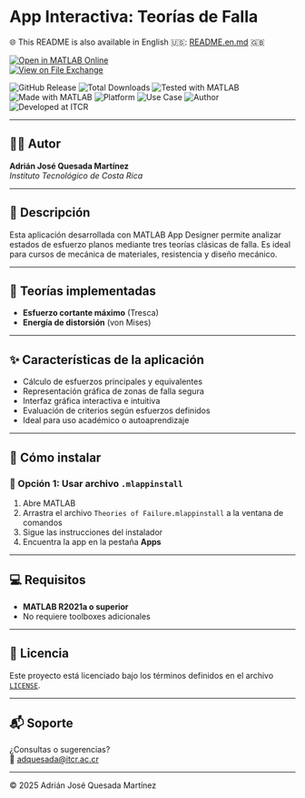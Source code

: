 # App Interactiva: Teorías de Falla

🌐 This README is also available in English 🇺🇸: [README.en.md](README.en.md) 🇬🇧

[![Open in MATLAB Online](https://www.mathworks.com/images/responsive/global/open-in-matlab-online.svg)](https://matlab.mathworks.com/open/github/v1?repo=adriancrc/Theories-of-Failure)  
[![View on File Exchange](https://www.mathworks.com/matlabcentral/images/matlab-file-exchange.svg)](https://la.mathworks.com/matlabcentral/fileexchange/)

![GitHub Release](https://img.shields.io/github/v/release/adriancrc/Theories-of-Failure)
![Total Downloads](https://img.shields.io/github/downloads/adriancrc/Theories-of-Failure/total)
![Tested with MATLAB](https://img.shields.io/endpoint?url=https%3A%2F%2Fraw.githubusercontent.com%2Fadriancrc%2FTheories-of-Failure%2Fmain%2Freport%2Fbadge%2Ftested_with.json)
![Made with MATLAB](https://img.shields.io/badge/Made%20with-MATLAB-blue)
![Platform](https://img.shields.io/badge/Platform-Windows%20%7C%20macOS%20%7C%20Linux-lightgrey)
![Use Case](https://img.shields.io/badge/Use-Educational-success)
![Author](https://img.shields.io/badge/Author-Adrián%20Quesada%20Martínez-blueviolet)
![Developed at ITCR](https://img.shields.io/badge/Developed%20at-ITCR-blue)

---

## 👨‍💻 Autor
**Adrián José Quesada Martínez**  
*Instituto Tecnológico de Costa Rica*

---

## 📘 Descripción

Esta aplicación desarrollada con MATLAB App Designer permite analizar estados de esfuerzo planos mediante tres teorías clásicas de falla. Es ideal para cursos de mecánica de materiales, resistencia y diseño mecánico.

---

## 🧠 Teorías implementadas

- **Esfuerzo cortante máximo** (Tresca)  
- **Energía de distorsión** (von Mises)

---

## ✨ Características de la aplicación

- Cálculo de esfuerzos principales y equivalentes  
- Representación gráfica de zonas de falla segura  
- Interfaz gráfica interactiva e intuitiva  
- Evaluación de criterios según esfuerzos definidos  
- Ideal para uso académico o autoaprendizaje

---

## 🚀 Cómo instalar

### 🔹 Opción 1: Usar archivo `.mlappinstall`

1. Abre MATLAB  
2. Arrastra el archivo `Theories of Failure.mlappinstall` a la ventana de comandos  
3. Sigue las instrucciones del instalador  
4. Encuentra la app en la pestaña **Apps**

---

## 💻 Requisitos

- **MATLAB R2021a o superior**  
- No requiere toolboxes adicionales

---

## 📄 Licencia

Este proyecto está licenciado bajo los términos definidos en el archivo [`LICENSE`](LICENSE).

---

## 📬 Soporte

¿Consultas o sugerencias?  
📧 [adquesada@itcr.ac.cr](mailto:adquesada@itcr.ac.cr)

---

© 2025 Adrián José Quesada Martínez
